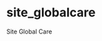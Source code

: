 # site_globalcare
 Site Global Care

 <a href="https://linkyn91.github.io/site_globalcare/globalcare.html">
